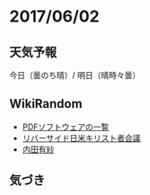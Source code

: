 # 2017/06/02

## 天気予報

今日（曇のち晴）/ 明日（晴時々曇）

## WikiRandom

* [PDFソフトウェアの一覧](https://ja.wikipedia.org/wiki/PDF%E3%82%BD%E3%83%95%E3%83%88%E3%82%A6%E3%82%A7%E3%82%A2%E3%81%AE%E4%B8%80%E8%A6%A7)
* [リバーサイド日米キリスト者会議](https://ja.wikipedia.org/wiki/%E3%83%AA%E3%83%90%E3%83%BC%E3%82%B5%E3%82%A4%E3%83%89%E6%97%A5%E7%B1%B3%E3%82%AD%E3%83%AA%E3%82%B9%E3%83%88%E8%80%85%E4%BC%9A%E8%AD%B0)
* [内田有紗](https://ja.wikipedia.org/wiki/%E5%86%85%E7%94%B0%E6%9C%89%E7%B4%97)

## 気づき

